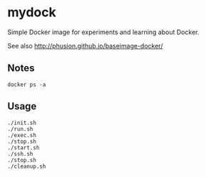 mydock
======

Simple Docker image for experiments and learning about Docker.

See also http://phusion.github.io/baseimage-docker/

Notes
-----

    docker ps -a


Usage
-----

```
./init.sh
./run.sh
./exec.sh
./stop.sh
./start.sh
./ssh.sh
./stop.sh
./cleanup.sh
```
